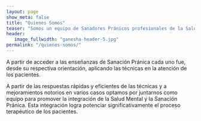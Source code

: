 ```yaml
---
layout: page
show_meta: false
title: "Quienes Somos"
teaser: "Somos un equipo de Sanadores Pránicos profesionales de la Salud Mental (psicólogos y psiquiatras) abocados al abordaje del bienestar."
header:
   image_fullwidth: "ganesha-header-5.jpg"
permalink: "/quienes-somos/"
---
```


A partir de acceder a las enseñanzas de Sanación Pránica cada uno fue, desde su respectiva orientación, aplicando las técnicas en la atención de los pacientes.

A partir de las respuestas rápidas y eficientes de las técnicas y a mejoramientos notorios en varios casos optamos por juntarnos como equipo para promover la integración de la Salud Mental y la Sanación Pránica. Esta integración logra potenciar significativamente el proceso terapéutico de los pacientes.